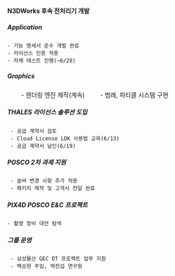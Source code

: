 #### N3DWorks 후속 전처리기 개발
##### Application
	- 기능 명세서 준수 개발 완료
	- 라이선스 인증 적용 
	- 자체 테스트 진행(~6/28)
##### Graphics
        - 렌더링 엔진 제작(계속)
        - 범례, 파티클 시스템 구현 
        
 
##### THALES 라이선스 솔루션 도입
     - 공급 계약서 검토
     - Cloud License LDK 사용법 교육(6/13)
     - 공급 계약서 날인(6/19)

##### POSCO 2차 과제 지원
     - 솔버 변경 사항 추가 적용
     - 패키지 제작 및 고객사 전달 완료

##### PIX4D POSCO E&C 프로젝트
    - 촬영 장비 대안 탐색

##### 그룹 운영      
     - 삼성물산 GEC DT 프로젝트 업무 지원
     - 백승현 주임, 박진섭 연구원
